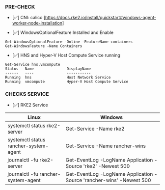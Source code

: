  ### PRE-CHECK
 
- [:white_check_mark:] CNI: calico [https://docs.rke2.io/install/quickstart#windows-agent-worker-node-installation]

- [:white_check_mark:] WindowsOptionalFeature  Installed and Enable
```
Get-WindowsOptionalFeature -Online -FeatureName containers
Get-WindowsFeature -Name Containers
```

- [:white_check_mark:] HNS and Hyper-V Host Compute Service running
```
Get-Service hns,vmcompute
Status   Name               DisplayName
------   ----               -----------
Running  hns                Host Network Service
Running  vmcompute          Hyper-V Host Compute Service
```

### CHECKS SERVICE 
- [:white_check_mark:] RKE2 Service

| Linux | Windows| 
| --- | --- |  
| systemctl status rke2-server | Get-Service -Name rke2
| systemctl status rancher-system-agent | Get-Service -Name rancher-wins
| journalctl -fu rke2-server     | Get-EventLog -LogName Application -Source 'rke2'  -Newest 500 | format-table  -Property TimeGenerated, ReplacementStrings -Wrap
  journalctl -fu rancher-system-agent    | Get-EventLog -LogName Application -Source 'rancher-wins'  -Newest 500 | format-table  -Property TimeGenerated, ReplacementStrings -Wrap
